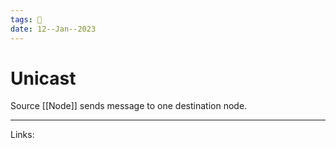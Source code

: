 ```yaml
---
tags: 🌱
date: 12--Jan--2023
---
```


# Unicast

Source [[Node]] sends message to one destination node.

---
Links: 